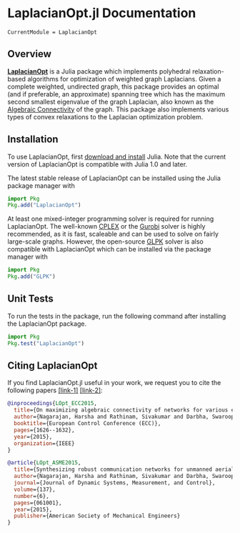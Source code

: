 # LaplacianOpt.jl Documentation

```@meta
CurrentModule = LaplacianOpt
```
## Overview
**[LaplacianOpt](https://github.com/harshangrjn/LaplacianOpt.jl)** is a Julia package which implements polyhedral relaxation-based algorithms for optimization of weighted graph Laplacians. Given a complete weighted, undirected graph, this package provides an optimal (and if preferable, an approximate) spanning tree which has the maximum second smallest eigenvalue of the graph Laplacian, also known as the [Algebraic Connectivity](https://dml.cz/bitstream/handle/10338.dmlcz/101168/CzechMathJ_23-1973-2_11.pdf) of the graph. This package also implements various types of convex relaxations to the Laplacian optimization problem. 

## Installation 
To use LaplacianOpt, first [download and install](https://julialang.org/downloads/) Julia. Note that the current version of LaplacianOpt is compatible with Julia 1.0 and later. 

The latest stable release of LaplacianOpt can be installed using the Julia package manager with

```julia
import Pkg
Pkg.add("LaplacianOpt")
```

At least one mixed-integer programming solver is required for running LaplacianOpt. The well-known [CPLEX](https://github.com/jump-dev/CPLEX.jl) or the [Gurobi](https://github.com/jump-dev/Gurobi.jl) solver is highly recommended, as it is fast, scaleable and can be used to solve on fairly large-scale graphs. However, the open-source [GLPK](https://github.com/jump-dev/GLPK.jl) solver is also compatible with LaplacianOpt which can be installed via the package manager with

```julia
import Pkg
Pkg.add("GLPK")
```

## Unit Tests
To run the tests in the package, run the following command after installing the LaplacianOpt package.

```julia
import Pkg
Pkg.test("LaplacianOpt")
```

## Citing LaplacianOpt
If you find LaplacianOpt.jl useful in your work, we request you to cite the following papers [\[link-1\]](https://doi.org/10.1109/ECC.2015.7330770) [\[link-2\]](https://doi.org/10.1115/1.4028955): 
```bibtex
@inproceedings{LOpt_ECC2015,
  title={On maximizing algebraic connectivity of networks for various engineering applications},
  author={Nagarajan, Harsha and Rathinam, Sivakumar and Darbha, Swaroop},
  booktitle={European Control Conference (ECC)},
  pages={1626--1632},
  year={2015},
  organization={IEEE}
}

@article{LOpt_ASME2015,
  title={Synthesizing robust communication networks for unmanned aerial vehicles with resource constraints},
  author={Nagarajan, Harsha and Rathinam, Sivakumar and Darbha, Swaroop},
  journal={Journal of Dynamic Systems, Measurement, and Control},
  volume={137},
  number={6},
  pages={061001},
  year={2015},
  publisher={American Society of Mechanical Engineers}
}